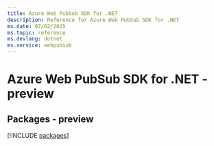 ```yaml
---
title: Azure Web PubSub SDK for .NET
description: Reference for Azure Web PubSub SDK for .NET
ms.date: 07/02/2025
ms.topic: reference
ms.devlang: dotnet
ms.service: webpubsub
---
```

# Azure Web PubSub SDK for .NET - preview
## Packages - preview
[!INCLUDE [packages](web-pubsub-index.md)]